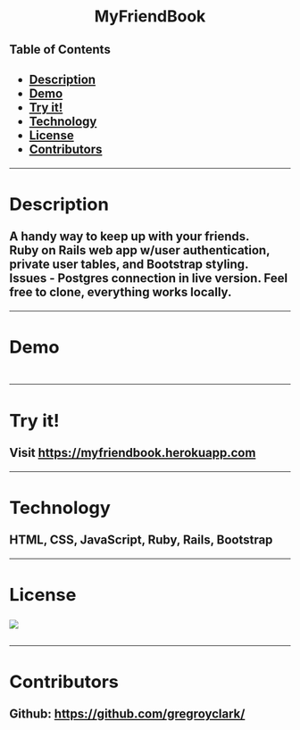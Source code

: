 <h1 align= "center">MyFriendBook</h1> 
  <h2>Table of Contents<h2>
  <ul>
    <li>
      <a href="#description">
        Description
      </a>
    </li> 
    <li>
      <a href="#demo">
        Demo
      </a>
    </li>  
    <li>
      <a href="#install">
        Try it!
      </a>
    </li> 
    <li>
      <a href="#tech">
        Technology
      </a>
    </li> 
    <li>
      <a href="#license">
        License
      </a>
    </li>
    <li>
      <a href="#contributors">
        Contributors
      </a>
    </li>
  </ul>
  
  <hr>
  
  <div id="description"><h2>Description</h2></div>
  <p>
    A handy way to keep up with your friends.
    <br/>
    Ruby on Rails web app w/user authentication, private user tables, and Bootstrap styling.
    <br/>
    Issues - Postgres connection in live version. Feel free to clone, everything works locally.
  </p>
  <hr>
  
  <div id="demo"><h2>Demo</h2></div>
  <p><img src=""></p>

  <hr>
  
  <div id="install"><h2>Try it!</h2> </div>
  <p>Visit 
    <a href="https://gregroyclark.github.io/lookitup/" target="_blank">
    https://myfriendbook.herokuapp.com
    </a>
  </p>
  
  <hr>
  
  <div id="tech"><h2>Technology</h2></div>           
  <p>HTML, CSS, JavaScript, Ruby, Rails, Bootstrap</p> 
  
  <hr>
  
  <div id="license"><h2>License</h2></div>
  <p><img align="left" src="https://img.shields.io/badge/License-MIT-blue"></p><br>

  <hr>
  
  <div id="contributors"><h2>Contributors</h2> </div>

  <p>
    Github:
      <a href= "https://github.com/gregroyclark/">
        https://github.com/gregroyclark/
      </a>
  </p>